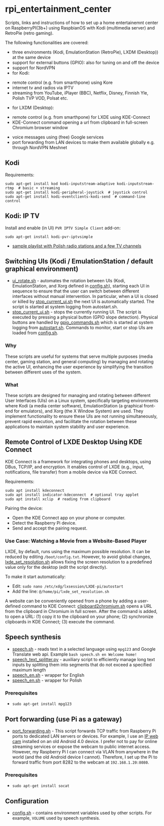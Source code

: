 # rpi_entertainment_center
Scripts, links and instructions of how to set up a home entertainemnt center on RaspberryPI(3b+) using RaspbianOS with Kodi (multimedia server) and RetroPie (retro gaming).

The following functionalities are covered:
 * three environments (Kodi, EmulationStation (RetroPie), LXDM (Desktop)) at the same device
 * support for external buttons (GPIO): also for tuning on and off the device
 * support for NordVPN 
 *  for Kodi:
  - remote control (e.g. from smarthpone) using Kore
  - internet tv and radios via IPTV
  - streaming from YouTube, iPlayer (BBC), Netflix, Disney, Finnish Yle, Polish TVP VOD, Polsat etc.
 * for LXDM (Desktop):
  - remote control (e.g. from smarthpone) for LXDE using KDE-Connect
  - KDE-Connect command opening a url from clipboard in full-screen Chromium browser window
 * voice messages using (free) Google services
 * port forwarding from LAN devices to make them available globally e.g. through NordVPN Meshnet

## Kodi

Requirements:
```
sudo apt-get install kod kodi-inputstream-adaptive kodi-inputstream-rtmp  # basic + streaming
sudo apt-get install kodi-peripheral-joystick  # joystick control
sudo apt-get install kodi-eventclients-kodi-send  # command-line control
```

## Kodi: IP TV

Install and enable (in UI) `PVR IPTV Simple Client` add-on:
```
sudo apt-get install kodi-pvr-iptvsimple
```

 - [sample playlist with Polish radio stations and a few TV channels](iptvsimple_playlist_pl.m3u)

## Switching UIs (Kodi / EmulationStation / default graphical environment)

 - [ui_rotate.sh](ui_rotate.sh) - automates the rotation between UIs (Kodi, EmulationStation, and Xorg defined in [config.sh](config.sh)), starting each UI in sequence to ensure that the user can switch between different interfaces without manual intervention. In particular, when a UI is closed or killed by [stop_current_ui.sh](stop_current_ui.sh) the next UI is automatically started. The script is started at system logging from autostart.sh. 
 - [stop_current_ui.sh](stop_current_ui.sh) - stops the currently running UI. The script is executed by pressing a physical button (GPIO slope detection). Physical buttons are handled by [gpio_commands.sh](gpio_commands.sh) which is started at system logging from [autostart.sh](autostart.sh). Commands to monitor, start or stop UIs are loaded from [config.sh](config.sh). 

### Why
These scripts are useful for systems that serve multiple purposes (media center, gaming station, and general computing) by managing and rotating the active UI, enhancing the user experience by simplifying the transition between different uses of the system.

### What
These scripts are designed for managing and rotating between different User Interfaces (UIs) on a Linux system, specifically targeting environments where Kodi (a media center software), EmulationStation (a graphical front-end for emulators), and Xorg (the X Window System) are used. They implement functionality to ensure these UIs are not running simultaneously, prevent rapid execution, and facilitate the rotation between these applications to maintain system stability and user experience.


## Remote Control of LXDE Desktop Using KDE Connect

KDE Connect is a framework for integrating phones and desktops, using DBus, TCP/IP, and encryption. It enables control of LXDE (e.g., input, notifications, file transfer) from a mobile device via KDE Connect.

Requirements:
```
sudo apt install kdeconnect
sudo apt install indicator-kdeconnect  # optional tray applet
sudo apt install xclip  # reading from clipboard
```

Pairing the device:
 - Open the KDE Connect app on your phone or computer.
 - Detect the Raspberry Pi device.
 - Send and accept the pairing request.

### Use Case: Watching a Movie from a Website-Based Player

LXDE, by default, runs using the maximum possible resolution. It can be reduced by editing `/boot/config.txt`. However, to avoid global changes, [lxde_set_resolution.sh](lxde_set_resolution.sh) allows fixing the screen resolution to a predefined value only for the desktop (edit the script directly).

To make it start automatically:
 - Edit: `sudo nano /etc/xdg/lxsession/LXDE-pi/autostart`
 - Add the line: `@/home/pi/lxde_set_resolution.sh`

A website can be conveniently opened from a phone by adding a user-defined command to KDE Connect: [clipboard2chromium.sh](clipboard2chromium.sh) opens a URL from the clipboard in Chromium in full screen. After the command is added, to open a URL: (1) copy it to the clipboard on your phone; (2) synchronize clipboards in KDE Connect; (3) execute the command.


## Speech synthesis

 - [speech.sh](speech.sh) - reads text in a selected language using `mpg123` and Google Translate web api. Example `bash speech.sh en Welcome home!`
 - [speech_text_splitter.py](speech_text_splitter.py) - auxiliary script to efficiently manage long text inputs by splitting them into segments that do not exceed a specified maximum length
 - [speech_en.sh](speech_en.sh) - wrapper for English 
 - [speech_en.sh](speech_en.sh) - wrapper for Polish 
 
### Prerequisites 
 - `sudo apt-get install mpg123`
 
 
## Port forwarding (use Pi as a gateway)

 - [port_forwarding.sh](port_forwarding.sh) - This script forwards TCP traffic from Raspberry Pi ports to dedicated LAN servers or devices. For example, I use an [IP web cam](https://play.google.com/store/apps/details?id=com.pas.webcam&hl=pl&pli=1) installed on an old Android 4.0 device. I prefer not to pay for online streaming services or expose the webcam to public internet access. However, my Raspberry Pi I can connect via VLAN from anywhere in the world (and the old Android device I cannot). Therefore, I set up the Pi to forward traffic from port 8282 to the webcam at `192.168.1.20:8080`.

### Prerequisites 
 - `sudo apt-get install socat` 
 
 
## Configuration
 
  - [config.sh](config.sh) - contains environment variables used by other scripts. For example, `VOLUME` used by speech synthesis.

